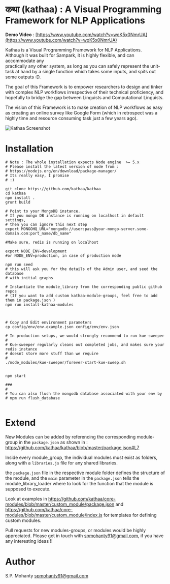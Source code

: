 कथा (kathaa) : A Visual Programming Framework for NLP Applications
=================================================================================

**Demo Video** : [https://www.youtube.com/watch?v=woK5x0NmrUA](https://www.youtube.com/watch?v=woK5x0NmrUA)

Kathaa is a Visual Programming Framework for NLP Applications.   
Although it was built for Sampark, it is highly flexible, and can accommodate any   
practically any other system, as long as you can safely represent the unit-task at
hand by a single function which takes some inputs, and spits out some outputs :D.   

The goal of this Framework is to empower researchers to design and tinker with
complex NLP workflows irrespective of their technical proficiency, and hopefully
to bridge the gap between Linguists and Computational Linguists.

The vision of this Framework is to make creation of NLP workflows as easy as
creating an online survey like Google Form (which in retrospect was a highly
  time and resource consuming task just a few years ago).



![Kathaa Screenshot](https://cloud.githubusercontent.com/assets/1581312/12222517/cc55d2f0-b7e4-11e5-9f15-77a531a4affa.png)

Installation
============
```
# Note : The whole installation expects Node engine  >= 5.x
# Please install the latest version of node from :
# https://nodejs.org/en/download/package-manager/
# Its really easy, I promise
# :)

git clone https://github.com/kathaa/kathaa 
cd kathaa
npm install .
grunt build

# Point to your MongoDB instance.
# If you mongo DB instance is running on localhost in default settings,
# then you can ignore this next step
export MONGOHQ_URL="mongodb://user:pass@your-mongo-server.some-domain.com:port_name/db_name"

#Make sure, redis is running on localhost

export NODE_ENV=development
#or NODE_ENV=production, in case of production mode

npm run seed
# this will ask you for the details of the Admin user, and seed the database
# with initial graphs

# Instantiate the module_library from the corresponding public github repos
# (If you want to add custom kathaa-module-groups, feel free to add them in package.json )
npm run install-kathaa-modules



# Copy and Edit environment parameters
cp config/env/env.example.json config/env/env.json

# In production setups, we would strongly recommend to run kue-sweeper
#
# Kue-sweeper regularly cleans out completed jobs, and makes sure your redis instance
# doesnt store more stuff than we require
#
./node_modules/kue-sweeper/forever-start-kue-sweep.sh


npm start

###
#
# You can also flush the mongodb database associated with your env by
# npm run flush_database


```

Extend
======
New Modules can be added by referencing the corresponding module-group in the `package.json` as shown in : https://github.com/kathaa/kathaa/blob/master/package.json#L7

 Inside every module_group, the individual modules must exist as folders, along with a `libraries.js` file for any shared libraries. 

the `package.json` file in the respective module folder defines the structure of the
module, and the `main` parameter in the `package.json` tells the module_library_loader
where to look for the function that the module is supposed to execute.

Look at examples in https://github.com/kathaa/core-modules/blob/master/custom_module/package.json and https://github.com/kathaa/core-modules/blob/master/custom_module/index.js
for templates for defining custom modules.


Pull requests for new modules-groups, or modules would be highly appreciated. Please get in touch with spmohanty91@gmail.com, if you have any interesting ideas !!

Author
======
S.P. Mohanty <spmohanty91@gmail.com>
